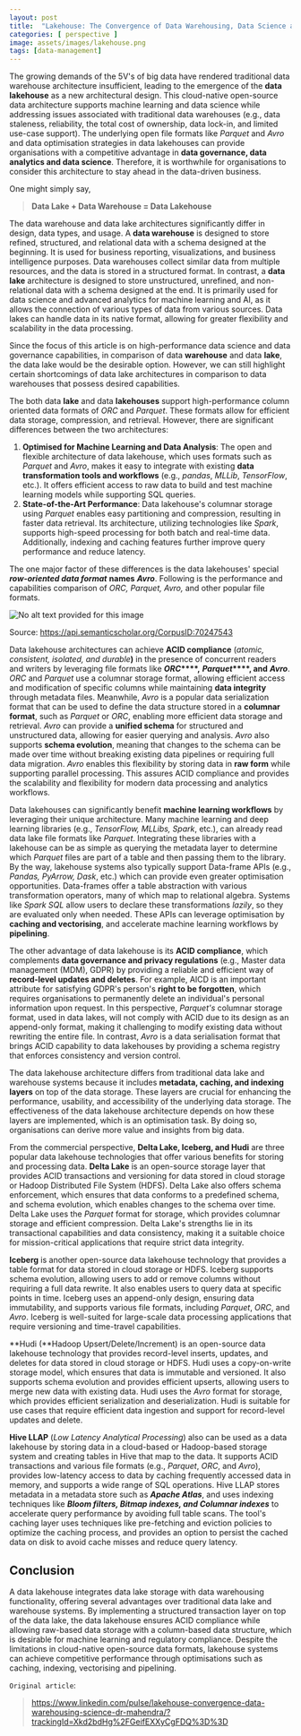 ```yaml
---
layout: post
title:  "Lakehouse: The Convergence of Data Warehousing, Data Science and Data Governance"
categories: [ perspective ]
image: assets/images/lakehouse.png
tags: [data-management]
---
```

The growing demands of the 5V's of big data have rendered traditional data warehouse architecture insufficient, leading to the emergence of the **data lakehouse** as a new architectural design. This cloud-native open-source data architecture supports machine learning and data science while addressing issues associated with traditional data warehouses (e.g., data staleness, reliability, the total cost of ownership, data lock-in, and limited use-case support). The underlying open file formats like _Parquet_ and _Avro_ and data optimisation strategies in data lakehouses can provide organisations with a competitive advantage in **data governance, data analytics and data science**. Therefore, it is worthwhile for organisations to consider this architecture to stay ahead in the data-driven business.

One might simply say,

> **Data Lake + Data Warehouse = Data Lakehouse**

The data warehouse and data lake architectures significantly differ in design, data types, and usage. A **data warehouse** is designed to store refined, structured, and relational data with a schema designed at the beginning. It is used for business reporting, visualizations, and business intelligence purposes. Data warehouses collect similar data from multiple resources, and the data is stored in a structured format. In contrast, a **data lake** architecture is designed to store unstructured, unrefined, and non-relational data with a schema designed at the end. It is primarily used for data science and advanced analytics for machine learning and AI, as it allows the connection of various types of data from various sources. Data lakes can handle data in its native format, allowing for greater flexibility and scalability in the data processing.

Since the focus of this article is on high-performance data science and data governance capabilities, in comparison of data **warehouse** and data **lake**, the data lake would be the desirable option. However, we can still highlight certain shortcomings of data lake architectures in comparison to data warehouses that possess desired capabilities.

The both data **lake** and data **lakehouses** support high-performance column oriented data formats of _ORC_ and _Parquet_. These formats allow for efficient data storage, compression, and retrieval. However, there are significant differences between the two architectures:

1.  **Optimised for Machine Learning and Data Analysis**: The open and flexible architecture of data lakehouse, which uses formats such as _Parquet_ and _Avro_, makes it easy to integrate with existing **data transformation tools and workflows** (e.g., _pandas_, _MLLib_, _TensorFlow_, etc.). It offers efficient access to raw data to build and test machine learning models while supporting SQL queries.
2.  **State-of-the-Art Performance**: Data lakehouse's columnar storage using _Parquet_ enables easy partitioning and compression, resulting in faster data retrieval. Its architecture, utilizing technologies like _Spark_, supports high-speed processing for both batch and real-time data. Additionally, indexing and caching features further improve query performance and reduce latency.

The one major factor of these differences is the data lakehouses' special **_row-oriented data format_** **names** **_Avro_**. Following is the performance and capabilities comparison of _ORC, Parquet, Avro,_ and other popular file formats.

![No alt text provided for this image](https://media.licdn.com/dms/image/D4E12AQEVJoitVFubZA/article-inline_image-shrink_1500_2232/0/1676701738346?e=1682553600&v=beta&t=t8_nOAOuWU1OzgLEZIwAIbNNkE34LBFBWekXshrIArc)

Source: https://api.semanticscholar.org/CorpusID:70247543

Data lakehouse architectures can achieve **ACID compliance** (_atomic, consistent, isolated, and durable_**)** in the presence of concurrent readers and writers by leveraging file formats like **_ORC_****,** **_Parquet_****, and** **_Avro_**. _ORC_ and _Parquet_ use a columnar storage format, allowing efficient access and modification of specific columns while maintaining **data integrity** through metadata files. Meanwhile, _Avro_ is a popular data serialization format that can be used to define the data structure stored in a **columnar format**, such as _Parquet_ or _ORC_, enabling more efficient data storage and retrieval. _Avro_ can provide a **unified schema** for structured and unstructured data, allowing for easier querying and analysis. _Avro_ also supports **schema evolution**, meaning that changes to the schema can be made over time without breaking existing data pipelines or requiring full data migration. _Avro_ enables this flexibility by storing data in **raw form** while supporting parallel processing. This assures ACID compliance and provides the scalability and flexibility for modern data processing and analytics workflows.

Data lakehouses can significantly benefit **machine learning workflows** by leveraging their unique architecture. Many machine learning and deep learning libraries (e.g., _TensorFlow, MLLibs, Spark_, etc.), can already read data lake file formats like _Parquet_. Integrating these libraries with a lakehouse can be as simple as querying the metadata layer to determine which _Parquet_ files are part of a table and then passing them to the library. By the way, lakehouse systems also typically support Data-frame APIs (e.g., _Pandas, PyArrow, Dask_, etc.) which can provide even greater optimisation opportunities. Data-frames offer a table abstraction with various transformation operators, many of which map to relational algebra. Systems like _Spark SQL_ allow users to declare these transformations _lazily_, so they are evaluated only when needed. These APIs can leverage optimisation by **caching and vectorising**, and accelerate machine learning workflows by **pipelining**.

The other advantage of data lakehouse is its **ACID compliance**, which complements **data governance and privacy regulations** (e.g., Master data management (MDM), GDPR) by providing a reliable and efficient way of **record-level updates and deletes**. For example, AICD is an important attribute for satisfying GDPR's person's **right to be forgotten**, which requires organisations to permanently delete an individual's personal information upon request. In this perspective, _Parquet's_ columnar storage format, used in data lakes, will not comply with ACID due to its design as an append-only format, making it challenging to modify existing data without rewriting the entire file. In contrast, _Avro_ is a data serialisation format that brings ACID capability to data lakehouses by providing a schema registry that enforces consistency and version control.

The data lakehouse architecture differs from traditional data lake and warehouse systems because it includes **metadata, caching, and indexing layers** on top of the data storage. These layers are crucial for enhancing the performance, usability, and accessibility of the underlying data storage. The effectiveness of the data lakehouse architecture depends on how these layers are implemented, which is an optimisation task. By doing so, organisations can derive more value and insights from big data.

From the commercial perspective, **Delta Lake, Iceberg, and Hudi** are three popular data lakehouse technologies that offer various benefits for storing and processing data. **Delta Lake** is an open-source storage layer that provides ACID transactions and versioning for data stored in cloud storage or Hadoop Distributed File System (HDFS). Delta Lake also offers schema enforcement, which ensures that data conforms to a predefined schema, and schema evolution, which enables changes to the schema over time. Delta Lake uses the _Parquet_ format for storage, which provides columnar storage and efficient compression. Delta Lake's strengths lie in its transactional capabilities and data consistency, making it a suitable choice for mission-critical applications that require strict data integrity. 

**Iceberg** is another open-source data lakehouse technology that provides a table format for data stored in cloud storage or HDFS. Iceberg supports schema evolution, allowing users to add or remove columns without requiring a full data rewrite. It also enables users to query data at specific points in time. Iceberg uses an append-only design, ensuring data immutability, and supports various file formats, including _Parquet_, _ORC_, and _Avro_. Iceberg is well-suited for large-scale data processing applications that require versioning and time-travel capabilities. 

**Hudi (**Hadoop Upsert/Delete/Increment) is an open-source data lakehouse technology that provides record-level inserts, updates, and deletes for data stored in cloud storage or HDFS. Hudi uses a copy-on-write storage model, which ensures that data is immutable and versioned. It also supports schema evolution and provides efficient upserts, allowing users to merge new data with existing data. Hudi uses the _Avro_ format for storage, which provides efficient serialization and deserialization. Hudi is suitable for use cases that require efficient data ingestion and support for record-level updates and delete.

**Hive LLAP** (_Low Latency Analytical Processing_) also can be used as a data lakehouse by storing data in a cloud-based or Hadoop-based storage system and creating tables in Hive that map to the data. It supports ACID transactions and various file formats (e.g., _Parquet_, _ORC_, and _Avro_), provides low-latency access to data by caching frequently accessed data in memory, and supports a wide range of SQL operations. Hive LLAP stores metadata in a metadata store such as **_Apache Atlas_**, and uses indexing techniques like **_Bloom filters, Bitmap indexes, and Columnar indexes_** to accelerate query performance by avoiding full table scans. The tool's caching layer uses techniques like pre-fetching and eviction policies to optimize the caching process, and provides an option to persist the cached data on disk to avoid cache misses and reduce query latency.

Conclusion
----------

A data lakehouse integrates data lake storage with data warehousing functionality, offering several advantages over traditional data lake and warehouse systems. By implementing a structured transaction layer on top of the data lake, the data lakehouse ensures ACID compliance while allowing raw-based data storage with a column-based data structure, which is desirable for machine learning and regulatory compliance. Despite the limitations in cloud-native open-source data formats, lakehouse systems can achieve competitive performance through optimisations such as caching, indexing, vectorising and pipelining.

`Original article`: 
> https://www.linkedin.com/pulse/lakehouse-convergence-data-warehousing-science-dr-mahendra/?trackingId=Xkd2bdHg%2FGeifEXXyCgFDQ%3D%3D
> 